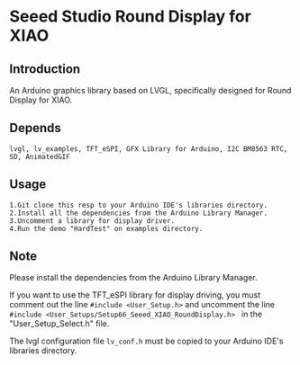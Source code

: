 # Seeed Studio Round Display for XIAO
## Introduction 

An Arduino graphics library based on LVGL, specifically designed for Round Display for XIAO.

## Depends

    lvgl, lv_examples, TFT_eSPI, GFX Library for Arduino, I2C BM8563 RTC, SD, AnimatedGIF

## Usage

    1.Git clone this resp to your Arduino IDE's libraries directory.
    2.Install all the dependencies from the Arduino Library Manager.
    3.Uncomment a library for display driver.
    4.Run the demo "HardTest" on examples directory.

## Note

Please install the dependencies from the Arduino Library Manager. 

If you want to use the TFT_eSPI library for display driving, you must comment out the line `#include <User_Setup.h>` and uncomment the line  `#include <User_Setups/Setup66_Seeed_XIAO_RoundDisplay.h> ` in the "User_Setup_Select.h" file.

The lvgl configuration file `lv_conf.h`  must be copied to  your Arduino IDE's libraries directory.
